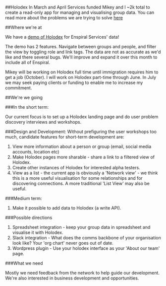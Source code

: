 

##Holodex
In March and April Services funded Mikey and I ~2k total to create a read-only app for managing and visualising group data. You can read more about the problems we are trying to solve [here](https://github.com/open-app/holodex/blob/master/comms/value-propositions.md)


##Where we're at

We have a [demo of Holodex](http://holodex.enspiral.info/) for Enspiral Services' data!

The demo has 2 features. Navigate between groups and people, and filter the view by toggling role and link tags. The data are not as accurate as we'd like and there several bugs. We'll improve and expand it over this month to include all of Enspiral.

Mikey will be working on Holodex full time until immigration requires him to get a job (October). I will work on Holodex part-time through June. In July we may seek paying clients or funding to enable me to increase my commitment.

##We're we going

###In the short term:

Our current focus is to set up a Holodex landing page and do user problem discovery interviews and workshops.


###Design and Development:
Without prefiguring the user workshops too much, candidate features for short-term development are:

1. View more information about a person or group (email, social media accounts, location etc)
1. Make Holodex pages more sharable - share a link to a filtered view of Holodex.
1. Create other instances of Holodex for interested alpha testers.
1. View as a list - the current app is obviously a  'Network view' - we think this is a more useful visualisation for some relationships and for discovering connections. A more traditional 'List View' may also be useful.

###Medium term:
1. Make it possible to add data to Holodex (a write API).

###Possible directions
1. Spreadsheet integration - keep your group data in spreadsheet and visualise it with Holodex.
1. Slack integration - What does the comms backbone of your organisation look like? Your 'org chart' never goes out of date.
1. Wordpress plugin - Use your holodex interface as your 'About our team' page.

###What we need

Mostly we need feedback from the network to help guide our development. We're also interested in business development and opportunities.
